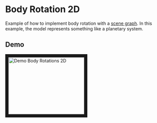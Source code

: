 # Body Rotation 2D

Example of how to implement body rotation with a
[scene graph](https://en.wikipedia.org/wiki/Scene_graph). In this example,
the model represents something like a planetary system.

## Demo

<a href="http://www.youtube.com/watch?feature=player_embedded&v=WR4FwoZhFeU
" target="_blank"><img src="http://img.youtube.com/vi/WR4FwoZhFeU/0.jpg"
alt="Demo Body Rotations 2D" width="240" height="180" border="10" /></a>
